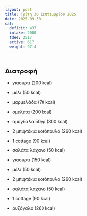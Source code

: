 ```yaml
---
layout: post
title: Τρίτη 30 Σεπτεμβρίου 2025
date: 2025-09-30
cal:
  deficit: 437
  intake: 2080
  tdee: 2517
  active: 617
  weight: 97.4

---
```


## Διατροφή

- γιαούρτι (200 kcal)
- μέλι (50 kcal)
- μαρμελάδα (70 kcal)

- ομελέτα (200 kcal)
- αμύγδαλα 50γρ (300 kcal)


- 2 μπιφτέκια κοτόπουλο (260 kcal)
- 1 cottage (90 kcal)
- σαλάτα λάχανο (50 kcal)
- γιαούρτι (150 kcal)
- μέλι (50 kcal)

- 2 μπιφτέκια κοτόπουλο (260 kcal)
- σαλάτα λάχανο (50 kcal)
- 1 cottage (90 kcal)
- ρυζόγαλο (260 kcal)

